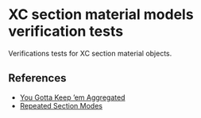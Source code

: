 XC section material models verification tests
==============================================

Verifications tests for XC section material objects.

## References

- [You Gotta Keep ’em Aggregated](https://portwooddigital.com/2021/07/04/you-gotta-keep-em-aggregated/)
- [Repeated Section Modes](https://portwooddigital.com/2021/11/16/repeated-section-modes)
